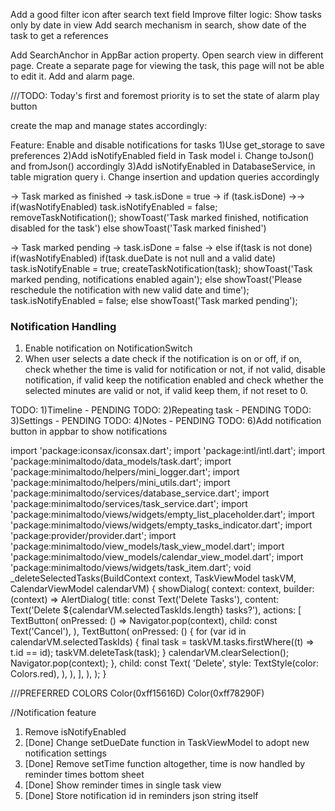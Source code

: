 Add a good filter icon after search text field
Improve filter logic:
    Show tasks only by date in view
    Add search mechanism
    in search, show date of the task to get a references

Add SearchAnchor in AppBar action property.
Open search view in different page.
Create a separate page for viewing the task, this page will not be able to edit it.
Add and alarm page.


///TODO: Today's first and foremost priority is to set the state of alarm play button

create the map and manage states accordingly:

Feature: Enable and disable notifications for tasks
1)Use get_storage to save preferences
2)Add isNotifyEnabled field in Task model
    i.  Change toJson() and fromJson() accordingly
3)Add isNotifyEnabled in DatabaseService, in table migration query
    i.  Change insertion and updation queries accordingly



-> Task marked as finished -> task.isDone = true ->
    if (task.isDone) ->->
        if(wasNotifyEnabled)
            task.isNotifyEnabled = false;
            removeTaskNotification();
            showToast('Task marked finished, notification disabled for the task')
        else
            showToast('Task marked finished')

-> Task marked pending -> task.isDone = false ->
    else if(task is not done)
        if(wasNotifyEnabled)
            if(task.dueDate is not null and a valid date)
                task.isNotifyEnable = true;
                createTaskNotification(task);
                showToast('Task marked pending, notifications enabled again');
            else
                showToast('Please reschedule the notification with new valid date and time');
                task.isNotifyEnabled = false;
         else
            showToast('Task marked pending');
            
            
### **Notification Handling**

1. Enable notification on NotificationSwitch
2. When user selects a date check if the notification is on or off, if on, check whether the time is valid for notification or not, if not valid, disable notification, if valid keep the notification enabled and check whether the selected minutes are valid or not, if valid keep them, if not reset to 0.



TODO: 1)Timeline - PENDING
TODO: 2)Repeating task - PENDING
TODO: 3)Settings - PENDING
TODO: 4)Notes - PENDING
TODO: 6)Add notification button in appbar to show notifications


import 'package:iconsax/iconsax.dart';
import 'package:intl/intl.dart';
import 'package:minimaltodo/data_models/task.dart';
import 'package:minimaltodo/helpers/mini_logger.dart';
import 'package:minimaltodo/helpers/mini_utils.dart';
import 'package:minimaltodo/services/database_service.dart';
import 'package:minimaltodo/services/task_service.dart';
import 'package:minimaltodo/views/widgets/empty_list_placeholder.dart';
import 'package:minimaltodo/views/widgets/empty_tasks_indicator.dart';
import 'package:provider/provider.dart';
import 'package:minimaltodo/view_models/task_view_model.dart';
import 'package:minimaltodo/view_models/calendar_view_model.dart';
import 'package:minimaltodo/views/widgets/task_item.dart';
void _deleteSelectedTasks(BuildContext context, TaskViewModel taskVM, CalendarViewModel calendarVM) {
    showDialog(
      context: context,
      builder: (context) => AlertDialog(
        title: const Text('Delete Tasks'),
        content: Text('Delete ${calendarVM.selectedTaskIds.length} tasks?'),
        actions: [
          TextButton(
            onPressed: () => Navigator.pop(context),
            child: const Text('Cancel'),
          ),
          TextButton(
            onPressed: () {
              for (var id in calendarVM.selectedTaskIds) {
                final task = taskVM.tasks.firstWhere((t) => t.id == id);
                taskVM.deleteTask(task);
              }
              calendarVM.clearSelection();
              Navigator.pop(context);
            },
            child: const Text(
              'Delete',
              style: TextStyle(color: Colors.red),
            ),
          ),
        ],
      ),
    );
  }


///PREFERRED COLORS
Color(0xff15616D)
Color(0xff78290F)

//Notification feature

1) Remove isNotifyEnabled 
2) [Done] Change setDueDate function in TaskViewModel to adopt new notification settings
3) [Done] Remove setTime function altogether, time is now handled by reminder times bottom sheet
4) [Done] Show reminder times in single task view
5) [Done] Store notification id in reminders json string itself
